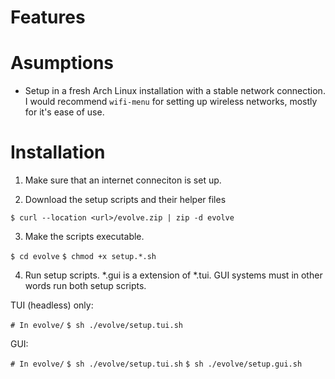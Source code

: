 # Features

# Asumptions

* Setup in a fresh Arch Linux installation with a stable network connection. I would recommend `wifi-menu` for setting up wireless networks, mostly for it's ease of use. 

# Installation
 
1. Make sure that an internet conneciton is set up.

2. Download the setup scripts and their helper files

`$ curl --location <url>/evolve.zip | zip -d evolve`

3. Make the scripts executable. 

`$ cd evolve`
`$ chmod +x setup.*.sh`

4. Run setup scripts. *.gui is a extension of *.tui. GUI systems must in other words run both setup scripts.  

TUI (headless) only: 

`# In evolve/`
`$ sh ./evolve/setup.tui.sh`

GUI:

`# In evolve/`
`$ sh ./evolve/setup.tui.sh`
`$ sh ./evolve/setup.gui.sh`
